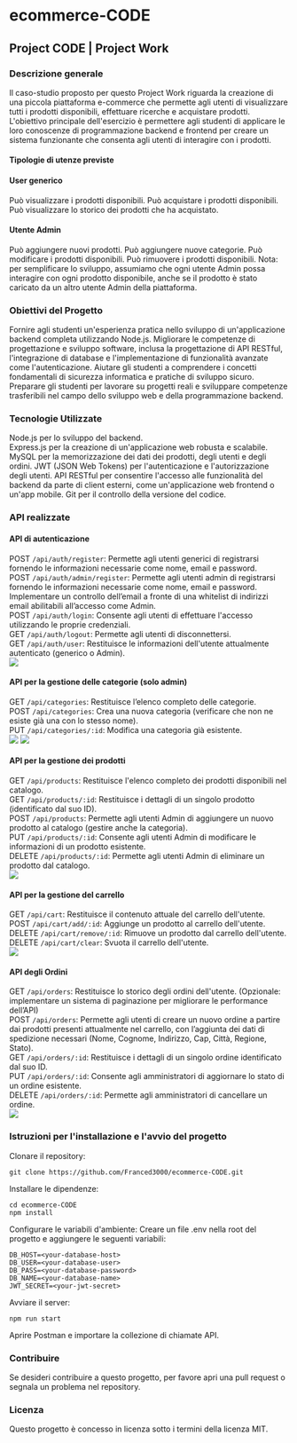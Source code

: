 # ecommerce-CODE
## Project CODE | Project Work
### Descrizione generale
Il caso-studio proposto per questo Project Work riguarda la creazione di una piccola piattaforma e-commerce che permette agli utenti di visualizzare tutti i prodotti disponibili, effettuare ricerche e acquistare prodotti. L'obiettivo principale dell'esercizio è permettere agli studenti di applicare le loro conoscenze di programmazione backend e frontend per creare un sistema funzionante che consenta agli utenti di interagire con i prodotti.

#### Tipologie di utenze previste
#### User generico
Può visualizzare i prodotti disponibili.
Può acquistare i prodotti disponibili.
Può visualizzare lo storico dei prodotti che ha acquistato.
#### Utente Admin
Può aggiungere nuovi prodotti.
Può aggiungere nuove categorie.
Può modificare i prodotti disponibili.
Può rimuovere i prodotti disponibili.
Nota: per semplificare lo sviluppo, assumiamo che ogni utente Admin possa interagire con ogni prodotto disponibile, anche se il prodotto è stato caricato da un altro utente Admin della piattaforma.

### Obiettivi del Progetto
Fornire agli studenti un'esperienza pratica nello sviluppo di un'applicazione backend completa utilizzando Node.js.
Migliorare le competenze di progettazione e sviluppo software, inclusa la progettazione di API RESTful, l'integrazione di database e l'implementazione di funzionalità avanzate come l'autenticazione.
Aiutare gli studenti a comprendere i concetti fondamentali di sicurezza informatica e pratiche di sviluppo sicuro.
Preparare gli studenti per lavorare su progetti reali e sviluppare competenze trasferibili nel campo dello sviluppo web e della programmazione backend.
### Tecnologie Utilizzate
Node.js per lo sviluppo del backend. <br>
Express.js per la creazione di un'applicazione web robusta e scalabile.
MySQL per la memorizzazione dei dati dei prodotti, degli utenti e degli ordini.
JWT (JSON Web Tokens) per l'autenticazione e l'autorizzazione degli utenti.
API RESTful per consentire l'accesso alle funzionalità del backend da parte di client esterni, come un'applicazione web frontend o un'app mobile.
Git per il controllo della versione del codice.
### API realizzate
#### API di autenticazione
POST ```/api/auth/register```: Permette agli utenti generici di registrarsi fornendo le informazioni necessarie come nome, email e password.<br>
POST ```/api/auth/admin/register```: Permette agli utenti admin di registrarsi fornendo le informazioni necessarie come nome, email e password. Implementare un controllo dell’email a fronte di una whitelist di indirizzi email abilitabili all’accesso come Admin.<br>
POST ```/api/auth/login```: Consente agli utenti di effettuare l'accesso utilizzando le proprie credenziali.<br>
GET ```/api/auth/logout```: Permette agli utenti di disconnettersi.<br>
GET ```/api/auth/user```: Restituisce le informazioni dell'utente attualmente autenticato (generico o Admin).<br>
![](getUser.png)

#### API per la gestione delle categorie (solo admin)
GET ```/api/categories```: Restituisce l’elenco completo delle categorie.<br>
POST ```/api/categories```: Crea una nuova categoria (verificare che non ne esiste già una con lo stesso nome).<br>
PUT ```/api/categories/:id```: Modifica una categoria già esistente.<br>
![](addCategory.png)
![](getCategory.png)

#### API per la gestione dei prodotti
GET ```/api/products```: Restituisce l'elenco completo dei prodotti disponibili nel catalogo.<br>
GET ```/api/products/:id```: Restituisce i dettagli di un singolo prodotto (identificato dal suo ID).<br>
POST ```/api/products```: Permette agli utenti Admin di aggiungere un nuovo prodotto al catalogo (gestire anche la categoria).<br>
PUT ```/api/products/:id```: Consente agli utenti Admin di modificare le informazioni di un prodotto esistente.<br>
DELETE ```/api/products/:id```: Permette agli utenti Admin di eliminare un prodotto dal catalogo.<br>
![](addProduct.png)
#### API per la gestione del carrello
GET ```/api/cart```: Restituisce il contenuto attuale del carrello dell'utente.<br>
POST ```/api/cart/add/:id```: Aggiunge un prodotto al carrello dell'utente.<br>
DELETE ```/api/cart/remove/:id```: Rimuove un prodotto dal carrello dell'utente.<br>
DELETE ```/api/cart/clear```: Svuota il carrello dell'utente.<br>
![](addToCart.png)
#### API degli Ordini
GET ```/api/orders```: Restituisce lo storico degli ordini dell'utente. (Opzionale: implementare un sistema di paginazione per migliorare le performance dell’API) <br>
POST ```/api/orders```: Permette agli utenti di creare un nuovo ordine a partire dai prodotti presenti attualmente nel carrello, con l’aggiunta dei dati di spedizione necessari (Nome, Cognome, Indirizzo, Cap, Città, Regione, Stato).<br>
GET ```/api/orders/:id```: Restituisce i dettagli di un singolo ordine identificato dal suo ID.<br>
PUT ```/api/orders/:id```: Consente agli amministratori di aggiornare lo stato di un ordine esistente.<br>
DELETE ```/api/orders/:id```: Permette agli amministratori di cancellare un ordine.<br>
![](createOrder.png)

### Istruzioni per l'installazione e l'avvio del progetto
Clonare il repository:

```
git clone https://github.com/Franced3000/ecommerce-CODE.git
```
Installare le dipendenze:

```
cd ecommerce-CODE
npm install
```
Configurare le variabili d'ambiente:
Creare un file .env nella root del progetto e aggiungere le seguenti variabili:

```
DB_HOST=<your-database-host>
DB_USER=<your-database-user>
DB_PASS=<your-database-password>
DB_NAME=<your-database-name>
JWT_SECRET=<your-jwt-secret>
```
Avviare il server:

```
npm run start
```
Aprire Postman e importare la collezione di chiamate API.

### Contribuire
Se desideri contribuire a questo progetto, per favore apri una pull request o segnala un problema nel repository.

### Licenza
Questo progetto è concesso in licenza sotto i termini della licenza MIT.
